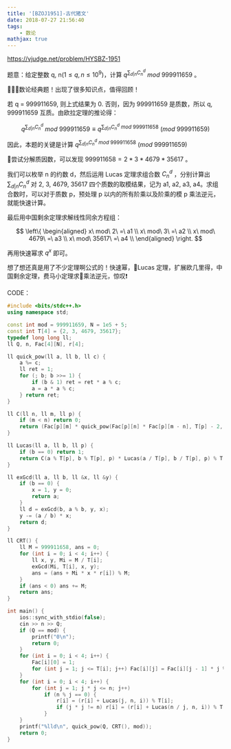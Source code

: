```yaml
---
title: '[BZOJ1951]-古代猪文'
date: 2018-07-27 21:56:40
tags: 
    - 数论
mathjax: true
---
```


https://vjudge.net/problem/HYSBZ-1951

题意：给定整数 q, n($1 \leq q, n \leq 10^9$)，计算 $q^{\sum_{d | n} C_{n}^d}\ mod\ 999911659$ 。

数论经典题！出现了很多知识点，值得回顾！

若 q = 999911659, 则上式结果为 0. 否则，因为 999911659 是质数，所以 q, 999911659 互质。由欧拉定理的推论得：

$$q^{\sum_{d | n} C_n^d}\ mod\ 999911659 \equiv q^{\sum_{d | n} C_n^d\ mod\ 999911658}\ (mod\ 999911659)$$

因此，本题的关键是计算 $q^{\sum_{d | n} C_n^d\ mod\ 999911658}\ (mod\ 999911659)$

尝试分解质因数，可以发现 $999911658 = 2 * 3 * 4679 * 35617$ 。

我们可以枚举 n 的约数 d，然后运用 Lucas 定理求组合数 $C_n^d$ ，分别计算出 $\sum_{d | n} C_n^d$ 对 2, 3, 4679, 35617 四个质数的取模结果，记为 a1, a2, a3, a4。求组合数时，可以对于质数 p，预处理 p 以内的所有阶乘以及阶乘的模 p 乘法逆元，就能快速计算。

最后用中国剩余定理求解线性同余方程组：

$$ \left\{
\begin{aligned}
x\ mod\ 2\ =\ a1 \\
x\ mod\ 3\ =\ a2 \\
x\ mod\ 4679\ =\ a3 \\
x\ mod\ 35617\ =\ a4 \\
\end{aligned}
\right.
$$

再用快速幂求 $q^x$ 即可。

想了想还真是用了不少定理啊公式的！快速幂，Lucas 定理，扩展欧几里得，中国剩余定理，费马小定理求乘法逆元，惊叹❗️

CODE：
``` c++
#include <bits/stdc++.h>
using namespace std;

const int mod = 999911659, N = 1e5 + 5;
const int T[4] = {2, 3, 4679, 35617};
typedef long long ll;
ll Q, n, Fac[4][N], r[4];

ll quick_pow(ll a, ll b, ll c) {
    a %= c;
    ll ret = 1;
    for (; b; b >>= 1) {
        if (b & 1) ret = ret * a % c;
        a = a * a % c;
    } return ret;
}

ll C(ll n, ll m, ll p) {
    if (m < n) return 0;
    return (Fac[p][m] * quick_pow(Fac[p][n] * Fac[p][m - n], T[p] - 2, T[p])) % T[p];
}

ll Lucas(ll a, ll b, ll p) {
    if (b == 0) return 1;
    return C(a % T[p], b % T[p], p) * Lucas(a / T[p], b / T[p], p) % T[p];
}

ll exGcd(ll a, ll b, ll &x, ll &y) {
    if (b == 0) {
        x = 1, y = 0;
        return a;
    }
    ll d = exGcd(b, a % b, y, x);
    y -= (a / b) * x;
    return d;
}

ll CRT() {
    ll M = 999911658, ans = 0;
    for (int i = 0; i < 4; i++) {
        ll x, y, Mi = M / T[i];
        exGcd(Mi, T[i], x, y);
        ans = (ans + Mi * x * r[i]) % M;
    }
    if (ans < 0) ans += M;
    return ans;
}

int main() {
    ios::sync_with_stdio(false);
    cin >> n >> Q;
    if (Q == mod) {
        printf("0\n");
        return 0;
    }
    for (int i = 0; i < 4; i++) {
        Fac[i][0] = 1;
        for (int j = 1; j <= T[i]; j++) Fac[i][j] = Fac[i][j - 1] * j % T[i];
    }
    for (int i = 0; i < 4; i++) {
        for (int j = 1; j * j <= n; j++)
            if (n % j == 0) {
                r[i] = (r[i] + Lucas(j, n, i)) % T[i];
                if (j * j != n) r[i] = (r[i] + Lucas(n / j, n, i)) % T[i];
            }
    }
    printf("%lld\n", quick_pow(Q, CRT(), mod));
    return 0;
}
```